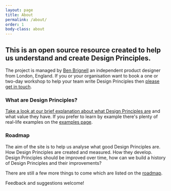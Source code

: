 ```yaml
---
layout: page
title: About
permalink: /about/
order: 1
body-class: about
---
```

## This is an open source resource created to help us understand and create Design Principles.

The project is managed by [Ben Brignell](https://benbrignell.com) an independent product designer from London, England. If you or your organisation want to book a one or two-day workshop to help your team write Design Principles then [please get in touch](https://brignell.uk).

### What are Design Principles?

[Take a look at our brief explanation about what Design Principles are](https://principles.design#what-are-design-principles) and what value they have. If you prefer to learn by example there's plenty of real-life examples on the [examples page](/examples).

### Roadmap
The aim of the site is to help us analyse what good Design Principles are. How Design Principles are created and measured. How they develop. Design Principles should be improved over time, how can we build a history of Design Principles and their improvements?

There are still a few more things to come which are listed on the [roadmap](https://github.com/benbrignell/design-principles/issues?q=is%3Aissue+is%3Aopen+label%3Aroadmap).

Feedback and suggestions welcome!
